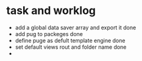 # task and worklog
- add a global data saver array and export it                       done
- add pug to packeges                                               done
- define puge as defult template engine                             done
- set default views rout and folder name                            done
- 